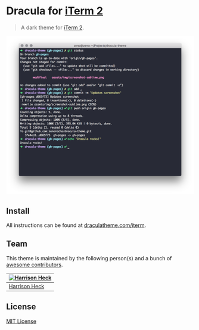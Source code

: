 # Dracula for [iTerm 2](http://iterm2.com)

> A dark theme for [iTerm 2](http://iterm2.com).

![Screenshot](./screenshot.png)

## Install

All instructions can be found at [draculatheme.com/iterm](https://draculatheme.com/iterm).

## Team

This theme is maintained by the following person(s) and a bunch of [awesome contributors](https://github.com/dracula/iterm/graphs/contributors).

[![Harrison Heck](https://avatars0.githubusercontent.com/u/1037526?v=3&s=70)](https://github.com/nesl247) |
--- |
[Harrison Heck](https://github.com/nesl247) |

## License

[MIT License](./LICENSE)
